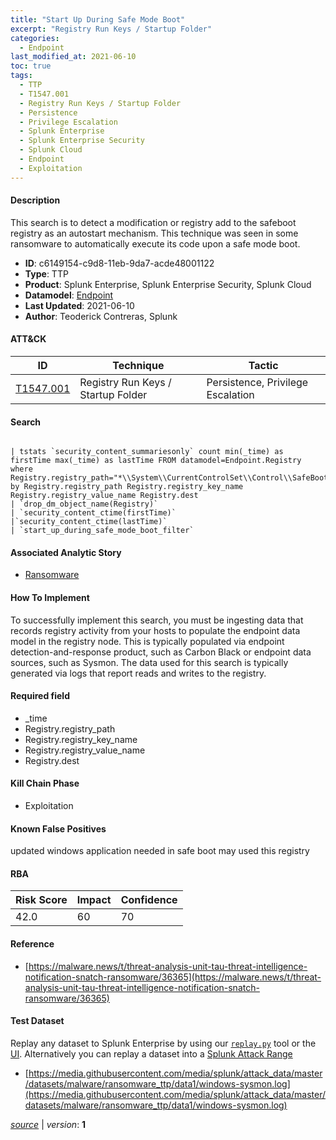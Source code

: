 ```yaml
---
title: "Start Up During Safe Mode Boot"
excerpt: "Registry Run Keys / Startup Folder"
categories:
  - Endpoint
last_modified_at: 2021-06-10
toc: true
tags:
  - TTP
  - T1547.001
  - Registry Run Keys / Startup Folder
  - Persistence
  - Privilege Escalation
  - Splunk Enterprise
  - Splunk Enterprise Security
  - Splunk Cloud
  - Endpoint
  - Exploitation
---
```




#### Description

This search is to detect a modification or registry add to the safeboot registry as an autostart mechanism. This technique was seen in some ransomware to automatically execute its code upon a safe mode boot.

- **ID**: c6149154-c9d8-11eb-9da7-acde48001122
- **Type**: TTP
- **Product**: Splunk Enterprise, Splunk Enterprise Security, Splunk Cloud
- **Datamodel**: [Endpoint](https://docs.splunk.com/Documentation/CIM/latest/User/Endpoint)
- **Last Updated**: 2021-06-10
- **Author**: Teoderick Contreras, Splunk


#### ATT&CK

| ID          | Technique   | Tactic       |
| ----------- | ----------- |--------------|
| [T1547.001](https://attack.mitre.org/techniques/T1547/001/) | Registry Run Keys / Startup Folder | Persistence, Privilege Escalation |


#### Search

```

| tstats `security_content_summariesonly` count min(_time) as firstTime max(_time) as lastTime FROM datamodel=Endpoint.Registry where Registry.registry_path="*\\System\\CurrentControlSet\\Control\\SafeBoot\\Minimal\*" by Registry.registry_path Registry.registry_key_name Registry.registry_value_name Registry.dest 
| `drop_dm_object_name(Registry)` 
| `security_content_ctime(firstTime)` 
|`security_content_ctime(lastTime)` 
| `start_up_during_safe_mode_boot_filter`
```

#### Associated Analytic Story
* [Ransomware](/stories/ransomware)


#### How To Implement
To successfully implement this search, you must be ingesting data that records registry activity from your hosts to populate the endpoint data model in the registry node. This is typically populated via endpoint detection-and-response product, such as Carbon Black or endpoint data sources, such as Sysmon. The data used for this search is typically generated via logs that report reads and writes to the registry.

#### Required field
* _time
* Registry.registry_path
* Registry.registry_key_name
* Registry.registry_value_name
* Registry.dest


#### Kill Chain Phase
* Exploitation


#### Known False Positives
updated windows application needed in safe boot may used this registry



#### RBA

| Risk Score  | Impact      | Confidence   |
| ----------- | ----------- |--------------|
| 42.0 | 60 | 70 |



#### Reference

* [https://malware.news/t/threat-analysis-unit-tau-threat-intelligence-notification-snatch-ransomware/36365](https://malware.news/t/threat-analysis-unit-tau-threat-intelligence-notification-snatch-ransomware/36365)



#### Test Dataset
Replay any dataset to Splunk Enterprise by using our [`replay.py`](https://github.com/splunk/attack_data#using-replaypy) tool or the [UI](https://github.com/splunk/attack_data#using-ui).
Alternatively you can replay a dataset into a [Splunk Attack Range](https://github.com/splunk/attack_range#replay-dumps-into-attack-range-splunk-server)

* [https://media.githubusercontent.com/media/splunk/attack_data/master/datasets/malware/ransomware_ttp/data1/windows-sysmon.log](https://media.githubusercontent.com/media/splunk/attack_data/master/datasets/malware/ransomware_ttp/data1/windows-sysmon.log)



[*source*](https://github.com/splunk/security_content/tree/develop/detections/endpoint/start_up_during_safe_mode_boot.yml) \| *version*: **1**